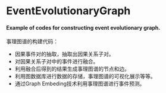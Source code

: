 # EventEvolutionaryGraph
#### Example of codes for constructing  event evolutionary graph.
事理图谱的构建代码：  
- 因果事件对的抽取，抽取出因果关系子对。
- 对因果关系子对中的事件进行融合。
- 利用融合后得到的结果生成事理图谱的节点和边。
- 利用图数据库进行数据的存储，事理图谱的可视化展示等等。
- 通过Graph Embeding技术利用事理图谱进行事件预测。
